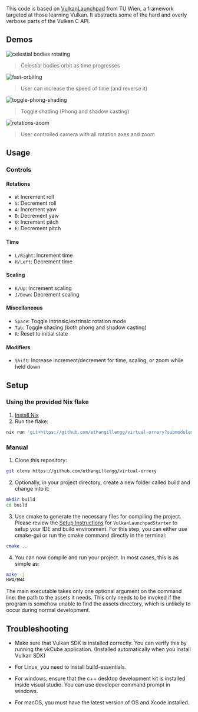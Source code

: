 This code is based on [VulkanLaunchpad](https://github.com/cg-tuwien/VulkanLaunchpad) from TU Wien, a framework targeted at those learning Vulkan. It abstracts some of the hard and overly verbose parts of the Vulkan C API.
## Demos
![celestial bodies rotating](https://github.com/ethangillengg/virtual-orrery/assets/81479108/4bd2005c-722b-44a4-b95e-bbe512c2de1c)
> Celestial bodies orbit as time progresses
 
![fast-orbiting](https://github.com/ethangillengg/virtual-orrery/assets/81479108/1154c4ef-d6d9-4b62-bbbd-589cc2bc11b0)
> User can increase the speed of time (and reverse it)

![toggle-phong-shading](https://github.com/ethangillengg/virtual-orrery/assets/81479108/73b2e9ab-df96-4ead-b5f8-939a0a29821e)
> Toggle shading (Phong and shadow casting)

![rotations-zoom](https://github.com/ethangillengg/virtual-orrery/assets/81479108/d248a137-2301-4824-b689-4bbda755194e)
> User controlled camera with all rotation axes and zoom
## Usage
### Controls
#### Rotations
- `W`: Increment roll
- `S`: Decrement roll
- `A`: Increment yaw
- `D`: Decrement yaw
- `Q`: Increment pitch
- `E`: Decrement pitch

#### Time

- `L/Right`: Increment time
- `H/Left`: Decrement time

#### Scaling

- `K/Up`: Increment scaling
- `J/Down`: Decrement scaling

#### Miscellaneous

- `Space`: Toggle intrinsic/extrinsic rotation mode
- `Tab`: Toggle shading (both phong and shadow casting)
- `R`: Reset to initial state

#### Modifiers
- `Shift`: Increase increment/decrement for time, scaling, or zoom while held down

## Setup
### Using the provided Nix flake
1. [Install Nix](https://nixos.org/download.html)
2. Run the flake:
```sh
nix run 'git+https://github.com/ethangillengg/virtual-orrery?submodules=1' --experimental-features 'nix-command flakes'
```

### Manual
1. Clone this repository:
```sh
git clone https://github.com/ethangillengg/virtual-orrery
```
2. Optionally, in your project directory, create a new folder called build and change into it:
```sh
mkdir build
cd build
```
3. Use cmake to generate the necessary files for compiling the project. Please review the [Setup Instructions](https://github.com/cg-tuwien/VulkanLaunchpad#setup-instructions) for `VulkanLaunchpadStarter` to setup your IDE and build environment. For this step, you can either use cmake-gui or run the cmake command directly in the terminal:
```sh
cmake ..
```
4. You can now compile and run your project. In most cases, this is as simple as:
```sh
make -j
HW4/HW4
```

The main executable takes only one optional argument on the command line: the path to the assets it needs. This only needs to be invoked if the program is somehow unable to find the assets directory, which is unlikely to occur during normal development.

## Troubleshooting

- Make sure that Vulkan SDK is installed correctly. You can verify this by running the vkCube application. (Installed automatically when you install Vulkan SDK)

- For Linux, you need to install build-essentials.

- For windows, ensure that the c++ desktop development kit is installed inside visual studio. You can use developer command prompt in windows.

- For macOS, you must have the latest version of OS and Xcode installed.
